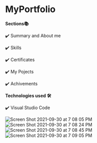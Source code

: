 # MyPortfolio

**Sections📚**

✔️ Summary and About me

✔️ Skills

✔️ Certificates

✔️ My Pojects

✔️ Achivements

**Technologies used 🛠️**

✔️ Visual Studio Code

![Screen Shot 2021-09-30 at 7 08 05 PM](https://user-images.githubusercontent.com/83265622/135466029-50d5efb4-4056-48e9-b67c-ee92a00a3401.png)
![Screen Shot 2021-09-30 at 7 08 24 PM](https://user-images.githubusercontent.com/83265622/135466136-435fa60e-2fa4-4c76-9ea9-d77ccf4b087b.png)
![Screen Shot 2021-09-30 at 7 08 45 PM](https://user-images.githubusercontent.com/83265622/135466149-7baf57a2-7cf2-4533-a946-cde56a31128a.png)
![Screen Shot 2021-09-30 at 7 09 05 PM](https://user-images.githubusercontent.com/83265622/135466164-fd1b93f5-6d02-410e-89f2-4f2c1e91e5db.png)
